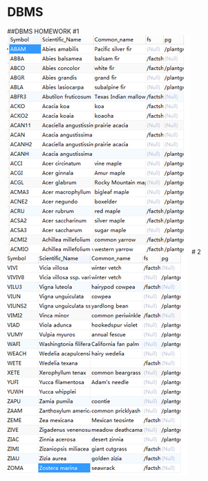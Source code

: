 # DBMS
##DBMS HOMEWORK
#1
![image](https://github.com/wangweijun120/DBMS/blob/master/Public/image/data0.png)
# 2
![image](https://github.com/wangweijun120/DBMS/blob/master/Public/image/data1.png)
